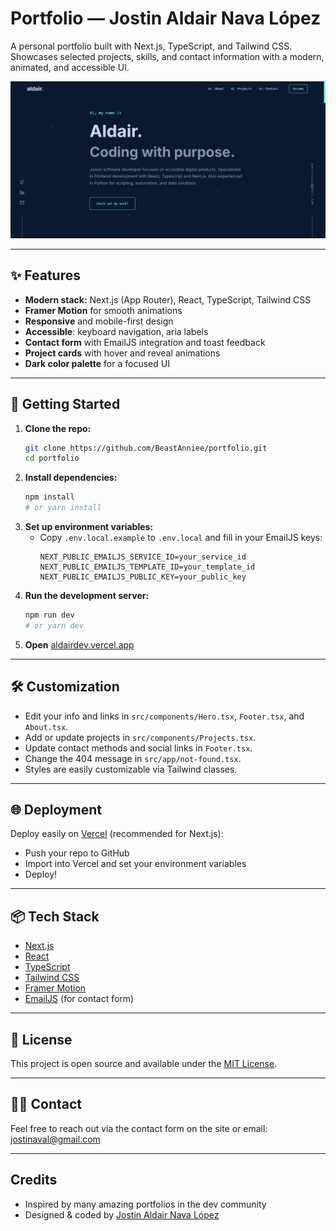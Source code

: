 # Portfolio — Jostin Aldair Nava López

A personal portfolio built with Next.js, TypeScript, and Tailwind CSS. Showcases selected projects, skills, and contact information with a modern, animated, and accessible UI.

![Portfolio Screenshot](public/portfolio.png)

---

## ✨ Features

- **Modern stack:** Next.js (App Router), React, TypeScript, Tailwind CSS
- **Framer Motion** for smooth animations
- **Responsive** and mobile-first design
- **Accessible**: keyboard navigation, aria labels
- **Contact form** with EmailJS integration and toast feedback
- **Project cards** with hover and reveal animations
- **Dark color palette** for a focused UI

---

## 🚀 Getting Started

1. **Clone the repo:**
   ```bash
   git clone https://github.com/BeastAnniee/portfolio.git
   cd portfolio
   ```
2. **Install dependencies:**
   ```bash
   npm install
   # or yarn install
   ```
3. **Set up environment variables:**
   - Copy `.env.local.example` to `.env.local` and fill in your EmailJS keys:
     ```env
     NEXT_PUBLIC_EMAILJS_SERVICE_ID=your_service_id
     NEXT_PUBLIC_EMAILJS_TEMPLATE_ID=your_template_id
     NEXT_PUBLIC_EMAILJS_PUBLIC_KEY=your_public_key
     ```
4. **Run the development server:**
   ```bash
   npm run dev
   # or yarn dev
   ```
5. **Open** [aldairdev.vercel.app](https://portfolio-2woc3j0d4-beastanniees-projects.vercel.app/)

---

## 🛠️ Customization

- Edit your info and links in `src/components/Hero.tsx`, `Footer.tsx`, and `About.tsx`.
- Add or update projects in `src/components/Projects.tsx`.
- Update contact methods and social links in `Footer.tsx`.
- Change the 404 message in `src/app/not-found.tsx`.
- Styles are easily customizable via Tailwind classes.

---

## 🌐 Deployment

Deploy easily on [Vercel](https://vercel.com/) (recommended for Next.js):
- Push your repo to GitHub
- Import into Vercel and set your environment variables
- Deploy!

---

## 📦 Tech Stack
- [Next.js](https://nextjs.org/)
- [React](https://react.dev/)
- [TypeScript](https://www.typescriptlang.org/)
- [Tailwind CSS](https://tailwindcss.com/)
- [Framer Motion](https://www.framer.com/motion/)
- [EmailJS](https://www.emailjs.com/) (for contact form)

---

## 📄 License

This project is open source and available under the [MIT License](LICENSE).

---

## 🙋‍♂️ Contact

Feel free to reach out via the contact form on the site or email: jostinaval@gmail.com

---

## Credits
- Inspired by many amazing portfolios in the dev community
- Designed & coded by [Jostin Aldair Nava López](https://github.com/BeastAnniee)
